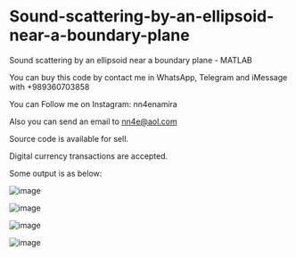 # Sound-scattering-by-an-ellipsoid-near-a-boundary-plane
Sound scattering by an ellipsoid near a boundary plane - MATLAB

You can buy this code by contact me in WhatsApp, Telegram and iMessage with +989360703858

You can Follow me on Instagram: nn4enamira

Also you can send an email to nn4e@aol.com

Source code is available for sell.

Digital currency transactions are accepted.

Some output is as below:

![image](https://github.com/user-attachments/assets/e17fb5cd-181a-43d7-be92-586bc4efbdb6)

![image](https://github.com/user-attachments/assets/d3fb1f97-06d2-422a-8b7f-f6e7688a89a8)

![image](https://github.com/user-attachments/assets/68ad06e2-59f0-44fc-ae4e-58e9950752f6)

![image](https://github.com/user-attachments/assets/78b0f578-f0fc-4e25-a3fd-c119f732d762)





